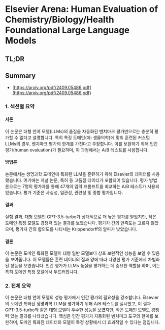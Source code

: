 # Elsevier Arena: Human Evaluation of Chemistry/Biology/Health Foundational Large Language Models
## TL;DR
## Summary
- [https://arxiv.org/pdf/2409.05486.pdf](https://arxiv.org/pdf/2409.05486.pdf)

### 1. 섹션별 요약

#### 서론
이 논문은 대형 언어 모델(LLMs)의 품질을 자동화된 벤치마크 평가만으로는 충분히 평가할 수 없다고 설명합니다. 특히 특정 도메인(예: 생물의학)에 맞춰 훈련된 커스텀 LLMs의 경우, 벤치마크 평가의 한계를 가진다고 주장합니다. 이를 보완하기 위해 인간 평가(human evaluation)가 필요하며, 이 과정에서는 A/B 테스트를 사용합니다.

#### 방법론
논문에서는 생명과학 도메인에 특화된 LLM을 훈련하기 위해 Elsevier의 데이터를 사용했습니다. 여기에는 저널 논문, 특허 등 고품질 데이터가 포함되어 있습니다. 평가 방법론으로는 7명의 평가자를 통해 47개의 입력 프롬프트를 비교하는 A/B 테스트가 사용되었습니다. 평가 기준은 사실성, 일관성, 관련성 및 종합 평가입니다.

#### 결과
실험 결과, 대형 모델인 GPT-3.5-turbo가 상대적으로 더 높은 평가를 받았지만, 작은 도메인 특정 모델도 경쟁력 있는 결과를 보였습니다. 평가자 간의 만족도는 고르지 않았으며, 평가자 간의 합의도를 나타내는 Krippendorff의 알파가 낮았습니다.

#### 결론
이 논문은 도메인 특화된 모델이 대형 일반 모델보다 상호 보완적인 성능을 보일 수 있음을 보여줍니다. 이 모델들은 훈련 데이터의 질과 양에 따라 다양한 평가 기준에서 차별화된 성능을 보였습니다. 인간 평가가 LLMs 품질을 평가하는 데 중요한 역할을 하며, 이는 특히 도메인 특정 모델에서 두드러집니다.

### 2. 전체 요약
이 논문은 대형 언어 모델의 성능 평가에서 인간 평가의 필요성을 강조합니다. Elsevier의 도메인 특화된 생명과학 LLM을 평가하기 위해 A/B 테스트를 실시했고, 이 결과 GPT-3.5-turbo와 같은 대형 모델이 우수한 성능을 보였지만, 작은 도메인 모델도 경쟁력 있는 결과를 나타냈습니다. 핵심은 인간 평가가 자동화된 벤치마크 도구의 한계를 보완하며, 도메인 특화된 데이터와 모델이 특정 상황에서 더 효과적일 수 있다는 점입니다.